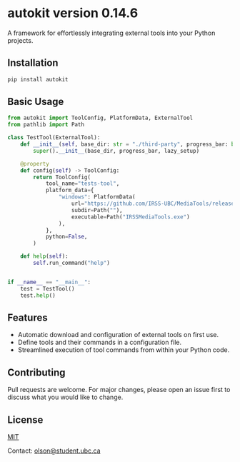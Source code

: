 # autokit version 0.14.6



A framework for effortlessly integrating external tools into your Python projects.

## Installation

```bash
pip install autokit 
```

## Basic Usage

```python
from autokit import ToolConfig, PlatformData, ExternalTool
from pathlib import Path

class TestTool(ExternalTool):
    def __init__(self, base_dir: str = "./third-party", progress_bar: bool = True, lazy_setup: bool = False):
        super().__init__(base_dir, progress_bar, lazy_setup)

    @property
    def config(self) -> ToolConfig:
        return ToolConfig(
            tool_name="tests-tool",
            platform_data={
                "windows": PlatformData(
                    url="https://github.com/IRSS-UBC/MediaTools/releases/download/latest/win-x64.zip",
                    subdir=Path(""),
                    executable=Path("IRSSMediaTools.exe")
                ),
            },
            python=False,
        )

    def help(self):
        self.run_command("help")


if __name__ == "__main__":
    test = TestTool()
    test.help()
```

## Features
- Automatic download and configuration of external tools on first use.
- Define tools and their commands in a configuration file.
- Streamlined execution of tool commands from within your Python code.

## Contributing
Pull requests are welcome. For major changes, please open an issue first to discuss what you would like to change.

## License
[MIT](https://choosealicense.com/licenses/mit/)


Contact: olson@student.ubc.ca
